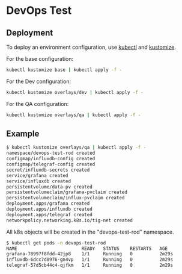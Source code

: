 # DevOps Test



## Deployment


To deploy an environment configuration, use [kubectl](https://kubectl.docs.kubernetes.io/installation/kubectl/) and [kustomize](https://kubectl.docs.kubernetes.io/installation/kustomize/).

For the base configuration:
```bash
kubectl kustomize base | kubectl apply -f -
```
For the Dev configuration:
```bash
kubectl kustomize overlays/dev | kubectl apply -f -
```
For the QA configuration:
```bash
kubectl kustomize overlays/qa | kubectl apply -f -
```

## Example

```bash
$ kubectl kustomize overlays/qa | kubectl apply -f -
namespace/devops-test-rod created
configmap/influxdb-config created
configmap/telegraf-config created
secret/influxdb-secrets created
service/grafana created
service/influxdb created
persistentvolume/data-pv created
persistentvolumeclaim/grafana-pvclaim created
persistentvolumeclaim/influx-pvclaim created
deployment.apps/grafana created
deployment.apps/influxdb created
deployment.apps/telegraf created
networkpolicy.networking.k8s.io/tig-net created
```
All k8s objects will be created in the "devops-test-rod" namespace.
```bash
$ kubectl get pods -n devops-test-rod
NAME                        READY   STATUS    RESTARTS   AGE
grafana-78997f8fdd-42jp8    1/1     Running   0          2m29s
influxdb-6dcc7d8976-gn4vp   1/1     Running   0          2m29s
telegraf-57d5cb44c4-qjfkm   1/1     Running   0          2m29s
```